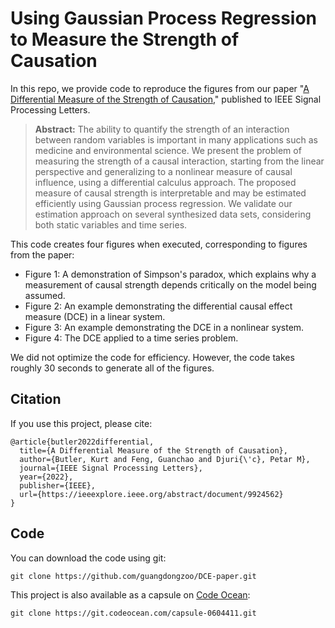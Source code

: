 # Using Gaussian Process Regression to Measure the Strength of Causation
In this repo, we provide code to reproduce the figures from our paper "[A Differential Measure of the Strength of Causation](https://ieeexplore.ieee.org/abstract/document/9924562)," published to IEEE Signal Processing Letters. 

> **Abstract:** The ability to quantify the strength of an interaction between random variables is important in many applications such as medicine and environmental science. We present the problem of measuring the strength of a causal interaction, starting from the linear perspective and generalizing to a nonlinear measure of causal influence, using a differential calculus approach. The proposed measure of causal strength is interpretable and may be estimated efficiently using Gaussian process regression. We validate our estimation approach on several synthesized data sets, considering both static variables and time series.


This code creates four figures when executed, corresponding to figures from the paper:
- Figure 1: A demonstration of Simpson's paradox, which explains why a measurement of causal strength depends critically on the model being assumed.
- Figure 2: An example demonstrating the differential causal effect measure (DCE) in a linear system.
- Figure 3: An example demonstrating the DCE in a nonlinear system.
- Figure 4: The DCE applied to a time series problem.

We did not optimize the code for efficiency. However, the code takes roughly 30 seconds to generate all of the figures. 

## Citation
If you use this project, please cite:
```
@article{butler2022differential,
  title={A Differential Measure of the Strength of Causation},
  author={Butler, Kurt and Feng, Guanchao and Djuri{\'c}, Petar M},
  journal={IEEE Signal Processing Letters},
  year={2022},
  publisher={IEEE},
  url={https://ieeexplore.ieee.org/abstract/document/9924562}
}
```
## Code
You can download the code using git:
```
git clone https://github.com/guangdongzoo/DCE-paper.git
```
This project is also available as a capsule on [Code Ocean](https://codeocean.com/capsule/5974235/tree/v1):
```
git clone https://git.codeocean.com/capsule-0604411.git
```
